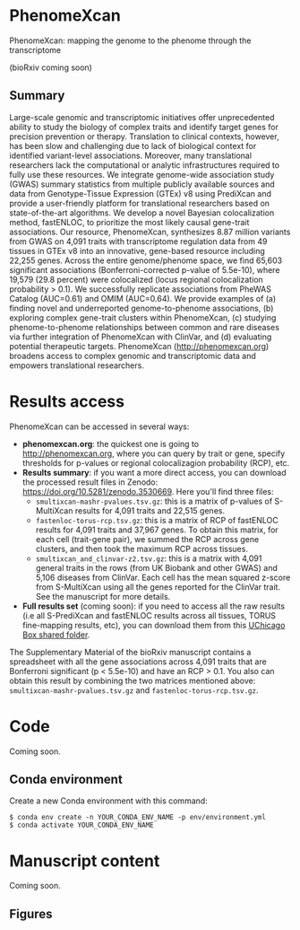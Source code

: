 # PhenomeXcan

PhenomeXcan: mapping the genome to the phenome through the transcriptome

(bioRxiv coming soon)

## Summary

Large-scale genomic and transcriptomic initiatives offer unprecedented ability to study the biology of complex traits and identify target genes for precision prevention or therapy. Translation to clinical contexts, however, has been slow and challenging due to lack of biological context for identified variant-level associations. Moreover, many translational researchers lack the computational or analytic infrastructures required to fully use these resources. We integrate genome-wide association study (GWAS) summary statistics from multiple publicly available sources and data from Genotype-Tissue Expression (GTEx) v8 using PrediXcan and provide a user-friendly platform for translational researchers based on state-of-the-art algorithms. We develop a novel Bayesian colocalization method, fastENLOC, to prioritize the most likely causal gene-trait associations. Our resource, PhenomeXcan, synthesizes 8.87 million variants from GWAS on 4,091 traits with transcriptome regulation data from 49 tissues in GTEx v8 into an innovative, gene-based resource including 22,255 genes. Across the entire genome/phenome space, we find 65,603 significant associations (Bonferroni-corrected p-value of 5.5e-10), where 19,579 (29.8 percent) were colocalized (locus regional colocalization probability > 0.1). We successfully replicate associations from PheWAS Catalog (AUC=0.61) and OMIM (AUC=0.64). We provide examples of (a) finding novel and underreported genome-to-phenome associations, (b) exploring complex gene-trait clusters within PhenomeXcan, (c) studying phenome-to-phenome relationships between common and rare diseases via further integration of PhenomeXcan with ClinVar, and (d) evaluating potential therapeutic targets. PhenomeXcan (http://phenomexcan.org) broadens access to complex genomic and transcriptomic data and empowers translational researchers.


# Results access

PhenomeXcan can be accessed in several ways:

 * **phenomexcan.org**: the quickest one is going to http://phenomexcan.org, where you can query by trait or gene, specify thresholds for p-values or regional colocalizagion probability (RCP), etc.
 * **Results summary**: if you want a more direct access, you can download the processed result files in Zenodo: https://doi.org/10.5281/zenodo.3530669. Here you'll find three files:
   * `smultixcan-mashr-pvalues.tsv.gz`: this is a matrix of p-values of S-MultiXcan results for 4,091 traits and 22,515 genes.
   * `fastenloc-torus-rcp.tsv.gz`: this is a matrix of RCP of fastENLOC results for 4,091 traits and 37,967 genes. To obtain this matrix, for each cell (trait-gene pair), we summed the RCP across gene clusters, and then took the maximum RCP across tissues.
   * `smultixcan_and_clinvar-z2.tsv.gz`: this is a matrix with 4,091 general traits in the rows (from UK Biobank and other GWAS) and 5,106 diseases from ClinVar. Each cell has the mean squared z-score from S-MultiXcan using all the genes reported for the ClinVar trait. See the manuscript for more details.
 * **Full results set** (coming soon): if you need to access all the raw results (i.e all S-PrediXcan and fastENLOC results across all tissues, TORUS fine-mapping results, etc), you can download them from this [UChicago Box shared folder](https://uchicago.box.com/s/i6vocl9pq59gydzpefidexodyuhegmde).

The Supplementary Material of the bioRxiv manuscript contains a spreadsheet with all the gene associations across 4,091 traits that are Bonferroni significant (p < 5.5e-10) and have an RCP > 0.1. You also can obtain this result by combining the two matrices mentioned above: `smultixcan-mashr-pvalues.tsv.gz` and `fastenloc-torus-rcp.tsv.gz`.


# Code

Coming soon.

## Conda environment

Create a new Conda environment with this command:
```
$ conda env create -n YOUR_CONDA_ENV_NAME -p env/environment.yml
$ conda activate YOUR_CONDA_ENV_NAME
```

# Manuscript content

Coming soon.

## Figures
